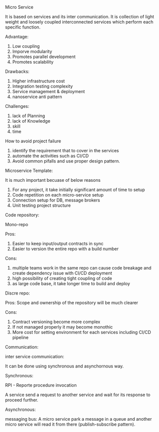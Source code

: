 Micro Service

It is based on services and its inter communication. It is collection of light weight and loosely coupled interconnected services which perform each specific 
function.

Advantage:

1. Low coupling
2. Imporve modularity
3. Promotes parallel development
4. Promotes scalability


Drawbacks:

1. Higher infrastructure cost
2. Integration testing complexity
3. Service management & deployment
4. nanoservice anti pattern 

Challenges:

1. lack of Planning
2. lack of Knowledge
3. skill
4. time

How to avoid project failure

1. identify the requirement that to cover in the services
2. automate the activities such as CI/CD
3. Avoid common pifalls and use proper design pattern.


Microservice Template:

It is much important becuase of below reasons

1. For any project, it take initially significant amount of time to setup
2. Code repetition on each micro-service setup
3. Connection setup for DB, message brokers
4. Unit testing project structure


Code repository:

Mono-repo

Pros:

1. Easier to keep input/output contracts in sync
2. Easier to version the entire repo with a build number

Cons:
1. multiple teams work in the same repo can cause code breakage and create dependency issue with CI/CD deployment
2. high possibility of creating tight coupling of code
3. as large code base, it take longer time to build and deploy


Discre repo:

Pros:
Scope and ownership of the repository will be much clearer

Cons:
1. Contract versioning become more complex
2. If not managed properly it may become monothic
3. More cost for setting environment for each services including CI/CD pipeline


Communication:

inter service communication:

It can be done using synchronous and asynchornous way.

Synchronous:

RPI - Reporte procedure invocation

A service send a request to another service and wait for its response to proceed further.


Asynchronous:

messaging bus: A micro service park a message in a queue and another micro service will read it from there (publish-subscribe pattern). 

